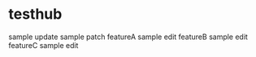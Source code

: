 # testhub

sample update
sample patch
featureA sample edit
featureB sample edit
featureC sample edit